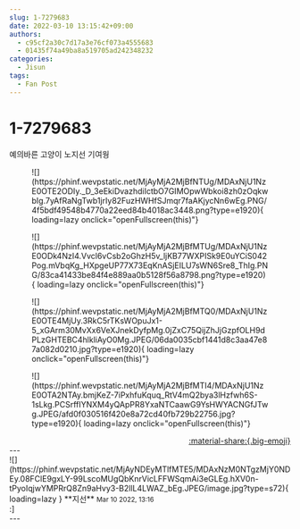 ```yaml
---
slug: 1-7279683
date: 2022-03-10 13:15:42+09:00
authors:
  - c95cf2a30c7d17a3e76cf073a4555683
  - 01435f74a49ba8a519705ad242348232
categories:
  - Jisun
tags:
  - Fan Post
---
```


# 1-7279683

<div class="post-container" markdown="1">
<div class="content-container md-sidebar__scrollwrap" markdown="1">

예의바른 고양이 노지선 기여웡
<figure markdown="1">
![](https://phinf.wevpstatic.net/MjAyMjA2MjBfNTUg/MDAxNjU1NzE0OTE2ODIy._D_3eEkiDvazhdiIctbO7GIMOpwWbkoi8zh0zOqkwbIg.7yAfRaNgTwb1jrIy82FuzHWHfSJmqr7faAKjycNn6wEg.PNG/4f5bdf49548b4770a22eed84b4018ac3448.png?type=e1920){ loading=lazy onclick="openFullscreen(this)"}
</figure>

<figure markdown="1">
![](https://phinf.wevpstatic.net/MjAyMjA2MjBfMTUg/MDAxNjU1NzE0ODk4NzI4.Vvcl6vCsb2oGhzH5v_ljKB77WXPISk9E0uYCiS042Pog.mVbqKg_HXpgeUP77X73EqKnASjEILU7sWN6Sre8_ThIg.PNG/83ca41433be84f4e889aa0b5128f56a8798.png?type=e1920){ loading=lazy onclick="openFullscreen(this)"}
</figure>

<figure markdown="1">
![](https://phinf.wevpstatic.net/MjAyMjA2MjBfMTQ0/MDAxNjU1NzE0OTE4MjUy.3RkC5rTKsWOpuJx1-5_xGArm30MvXx6VeXJnekDyfpMg.0jZxC75QijZhJjGzpfOLH9dPLzGHTEBC4hlkliAyO0Mg.JPEG/06da0035cbf1441d8c3aa47e87a082d0210.jpg?type=e1920){ loading=lazy onclick="openFullscreen(this)"}
</figure>

<figure markdown="1">
![](https://phinf.wevpstatic.net/MjAyMjA2MjBfMTI4/MDAxNjU1NzE0OTA2NTAy.bmjKeZ-7iPxhfuKquq_RtV4mQ2bya3lHzfwh6S-1sLkg.PCSrffIYNXM4yQApPR8YxaNTCaawG9YsHWYACNGfJTwg.JPEG/afd0f030516f420e8a72cd40fb729b22756.jpg?type=e1920){ loading=lazy onclick="openFullscreen(this)"}
</figure>


</div>
</div>

<div style="text-align: right;" markdown="1">
<a href="https://weverse.io/fromis9/fanpost/1-7279683" style="text-align: right;">:material-share:{.big-emoji}</a>
</div>
---

<div class="comments-container md-sidebar__scrollwrap" markdown="1">
<div class="comment" markdown="1">
<div class='id-container' markdown="1">
![](https://phinf.wevpstatic.net/MjAyNDEyMTlfMTE5/MDAxNzM0NTgzMjY0NDEy.08FClE9gxLY-99LscoMUgQbKnrVicLFFWSqmAi3eGLEg.hXV0n-tPyoIqjwYMPRrQ8Zn9aHvy3-B2llL4LWAZ_bEg.JPEG/image.jpg?type=s72){ loading=lazy }
**<span class="artist">지선</span>** <small>Mar 10 2022, 13:16</small><br>
</div>
<div class='comment-body' markdown="1">
:]
</div>
</div>
</div>
---
